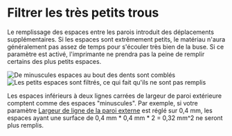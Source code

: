 Filtrer les très petits trous
====
Le remplissage des espaces entre les parois introduit des déplacements supplémentaires. Si les espaces sont extrêmement petits, le matériau n'aura généralement pas assez de temps pour s'écouler très bien de la buse. Si ce paramètre est activé, l'imprimante ne prendra pas la peine de remplir certains des plus petits espaces.

![De minuscules espaces au bout des dents sont comblés](../../../articles/images/filter_out_tiny_gaps_disabled.png)
![Les petits espaces sont filtrés, ce qui fait qu'ils ne sont pas remplis](../../../articles/images/filter_out_tiny_gaps_enabled.png)

Les espaces inférieurs à deux lignes carrées de largeur de paroi extérieure comptent comme des espaces "minuscules". Par exemple, si votre paramètre [Largeur de ligne de la paroi externe](../resolution/wall_line_width_0.md) est réglé sur 0,4 mm, les espaces ayant une surface de 0,4 mm * 0,4 mm * 2 = 0,32 mm^2 ne seront plus remplis.
